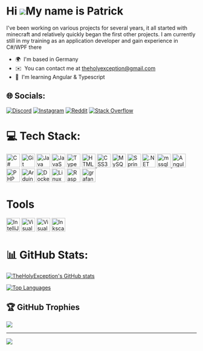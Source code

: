 Hi ![](https://user-images.githubusercontent.com/18350557/176309783-0785949b-9127-417c-8b55-ab5a4333674e.gif)My name is Patrick
===============================================================================================================================

I've been working on various projects for several years, it all started with minecraft and relatively quickly began the first other projects. I am currently still in my training as an application developer and gain experience in C#/WPF there

* 🌍  I'm based in Germany
* ✉️  You can contact me at [theholyexception@gmail.com](mailto:theholyexception@gmail.com)
* 🧠  I'm learning Angular & Typescript

## 🌐 Socials:
[![Discord](https://img.shields.io/badge/Discord-%237289DA.svg?logo=discord&logoColor=white)](https://discord.gg/https://discord.com/users/TheHolyException#0147) [![Instagram](https://img.shields.io/badge/Instagram-%23E4405F.svg?logo=Instagram&logoColor=white)](https://instagram.com/pat.rick_kbl) [![Reddit](https://img.shields.io/badge/Reddit-%23FF4500.svg?logo=Reddit&logoColor=white)](https://reddit.com/user/theholyexception) [![Stack Overflow](https://img.shields.io/badge/-Stackoverflow-FE7A16?logo=stack-overflow&logoColor=white)](https://stackoverflow.com/users/16907723) 

# 💻 Tech Stack:
<p align="left">
  <a href="https://docs.microsoft.com/en-us/dotnet/csharp/" target="_blank" rel="noreferrer"><img src="https://raw.githubusercontent.com/danielcranney/readme-generator/main/public/icons/skills/csharp-colored.svg" width="36" height="36" alt="C#" /></a>
  <a href="https://git-scm.com/" target="_blank" rel="noreferrer"><img src="https://raw.githubusercontent.com/danielcranney/readme-generator/main/public/icons/skills/git-colored.svg" width="36" height="36" alt="Git" /></a>
  <a href="https://www.oracle.com/java/" target="_blank" rel="noreferrer"><img src="https://raw.githubusercontent.com/danielcranney/readme-generator/main/public/icons/skills/java-colored.svg" width="36" height="36" alt="Java" /></a>
  <a href="https://developer.mozilla.org/en-US/docs/Web/JavaScript" target="_blank" rel="noreferrer"><img src="https://raw.githubusercontent.com/danielcranney/readme-generator/main/public/icons/skills/javascript-colored.svg" width="36" height="36" alt="JavaScript" /></a>
  <a href="https://www.typescriptlang.org/" target="_blank" rel="noreferrer"><img src="https://raw.githubusercontent.com/danielcranney/readme-generator/main/public/icons/skills/typescript-colored.svg" width="36" height="36" alt="TypeScript" /></a>
  <a href="https://developer.mozilla.org/en-US/docs/Glossary/HTML5" target="_blank" rel="noreferrer"><img src="https://raw.githubusercontent.com/danielcranney/readme-generator/main/public/icons/skills/html5-colored.svg" width="36" height="36" alt="HTML5" />
  <a href="https://www.w3.org/TR/CSS/#css" target="_blank" rel="noreferrer"><img src="https://raw.githubusercontent.com/danielcranney/readme-generator/main/public/icons/skills/css3-colored.svg" width="36" height="36" alt="CSS3" /></a>
  <a href="https://www.mysql.com/" target="_blank" rel="noreferrer"><img src="https://raw.githubusercontent.com/danielcranney/readme-generator/main/public/icons/skills/mysql-colored.svg" width="36" height="36" alt="MySQL" /></a>
  <a href="https://www.spring.io/projects/spring-boot/" target="_blank" rel="noreferrer"><img src="https://spring.io/img/projects/spring-boot.svg" width="36" height="36" alt="SpringBoot" /></a>
  <a href="https://dotnet.microsoft.com/en-us/" target="_blank" rel="noreferrer"><img src="https://raw.githubusercontent.com/danielcranney/readme-generator/main/public/icons/skills/dot-net-colored.svg" width="36" height="36" alt=".NET" /></a>
  <a href="https://www.microsoft.com/en-us/sql-server" target="_blank" rel="noreferrer"> <img src="https://www.svgrepo.com/show/303229/microsoft-sql-server-logo.svg" alt="mssql" width="36" height="36"/> </a>
  <a href="https://angular.io/" target="_blank" rel="noreferrer"><img src="https://brandslogos.com/wp-content/uploads/images/large/angular-icon-logo.png" width="36" height="36" alt="Angular" /></a>
  <a href="https://php.net/" target="_blank" rel="noreferrer"><img src="https://pngimg.com/uploads/php/php_PNG43.png" width="36" height="36" alt="PHP" /></a>
  <a href="https://store.arduino.cc/?gclid=Cj0KCQjw2eilBhCCARIsAG0Pf8uueBifykWcsSS4LPESeGQfxGVKJYnzV7bz471XfknQJy_1VINVWM8aAkLtEALw_wcB" target="_blank" rel="noreferrer"><img src="https://raw.githubusercontent.com/danielcranney/readme-generator/main/public/icons/skills/arduino-colored.svg" width="36" height="36" alt="Arduino" /></a>
  <a href="https://www.docker.com/" target="_blank" rel="noreferrer"><img src="https://raw.githubusercontent.com/danielcranney/readme-generator/main/public/icons/skills/docker-colored.svg" width="36" height="36" alt="Docker" /></a>
  <a href="https://www.linux.org" target="_blank" rel="noreferrer"><img src="https://raw.githubusercontent.com/danielcranney/readme-generator/main/public/icons/skills/linux-colored.svg" width="36" height="36" alt="Linux" /></a>
  <a href="https://www.raspberrypi.org/" target="_blank" rel="noreferrer"><img src="https://raw.githubusercontent.com/danielcranney/readme-generator/main/public/icons/skills/raspberrypi-colored.svg" width="36" height="36" alt="Raspberry Pi" /></a>
  <a href="https://grafana.com" target="_blank" rel="noreferrer"> <img src="https://www.vectorlogo.zone/logos/grafana/grafana-icon.svg" alt="grafana" width="36" height="36"/> </a>
</p>

# Tools
<p align="left">
  <a href="https://www.jetbrains.com/idea/" target="_blank" rel="noreferrer"><img src="https://logonoid.com/images/intellij-idea-logo.png" width="36" height="36" alt="IntelliJ"/></a>
  <a href="https://code.visualstudio.com/" target="_blank" rel="noreferrer"><img src="https://user-images.githubusercontent.com/674621/71187801-14e60a80-2280-11ea-94c9-e56576f76baf.png" width="36" height="36" alt="Visual Studio Code"/></a>
  <a href="https://visualstudio.com/" target="_blank" rel="noreferrer"><img src="https://gdm-catalog-fmapi-prod.imgix.net/ProductLogo/1b6d695a-be0d-4aaf-920f-675585b5bb9c.png?auto=format&ixlib=react-9.0.3&w=2618" width="36" height="36" alt="Visual Studio"/></a>
  <a href="https://inkscape.org/" target="_blank" rel="noreferrer"><img src="https://logodownload.org/wp-content/uploads/2018/02/inkscape-logo-1.png" width="36" height="36" alt="Inkscape"/></a>    
</p>

# 📊 GitHub Stats:
<a href="http://www.github.com/TheHolyException"><img src="https://github-readme-stats.vercel.app/api?username=TheHolyException&show_icons=true&hide=stars,contribs&count_private=true&title_color=0891b2&text_color=ffffff&icon_color=0891b2&bg_color=1c1917&hide_border=true&show_icons=true" alt="TheHolyException's GitHub stats" /></a>

<a href="https://github.com/TheHolyException" align="left"><img src="https://github-readme-stats.vercel.app/api/top-langs/?username=TheHolyException&langs_count=10&title_color=0891b2&text_color=ffffff&icon_color=0891b2&bg_color=1c1917&hide_border=true&locale=en&custom_title=Top%20%Languages" alt="Top Languages" /></a>

## 🏆 GitHub Trophies
![](https://github-profile-trophy.vercel.app/?username=theholyexception&theme=darkhub&no-frame=true&no-bg=false&margin-w=4)

---
[![](https://visitcount.itsvg.in/api?id=theholyexception&icon=0&color=0)](https://visitcount.itsvg.in)
